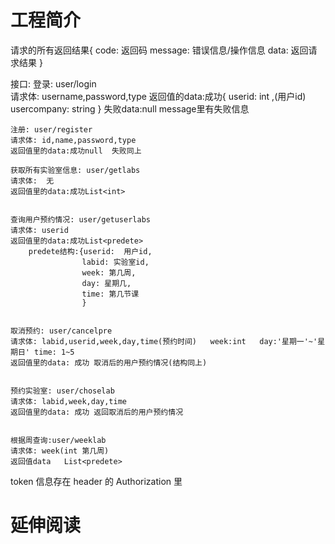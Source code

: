 # 工程简介
请求的所有返回结果{
    code: 返回码
    message: 错误信息/操作信息
    data: 返回请求结果
}

接口:
	登录: user/login   			
	    请求体: username,password,type	
	    返回值的data:成功{
	                    userid: int ,(用户id)
	                    usercompany: string
	                    }
	失败data:null message里有失败信息
	
	
	注册: user/register  			
	请求体: id,name,password,type	
	返回值里的data:成功null  失败同上
	
	获取所有实验室信息: user/getlabs  	
	请求体:  无			
	返回值里的data:成功List<int>
	
	
	查询用户预约情况: user/getuserlabs	
	请求体: userid			
	返回值里的data:成功List<predete>
		predete结构:{userid:  用户id,
		            labid: 实验室id,
		            week: 第几周,
		            day: 星期几,
		            time: 第几节课
		            }
	
	
	取消预约: user/cancelpre		
	请求体: labid,userid,week,day,time(预约时间)	week:int   day:'星期一'~'星期日' time: 1~5
	返回值里的data: 成功 取消后的用户预约情况(结构同上)
	
	
	预约实验室: user/choselab		
	请求体: labid,week,day,time		
	返回值里的data: 成功 返回取消后的用户预约情况
	
	
	根据周查询:user/weeklab		
	请求体: week(int 第几周)		
	返回值data   List<predete>

token 信息存在 header 的 Authorization 里

# 延伸阅读

